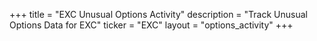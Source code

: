 +++
title = "EXC Unusual Options Activity"
description = "Track Unusual Options Data for EXC"
ticker = "EXC"
layout = "options_activity"
+++

